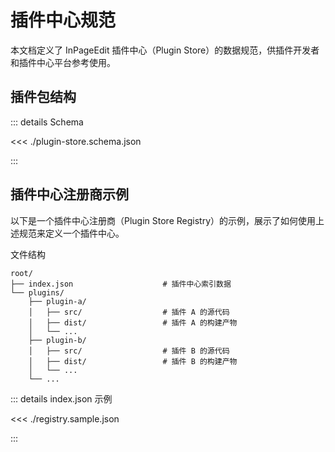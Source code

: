 # 插件中心规范

本文档定义了 InPageEdit 插件中心（Plugin Store）的数据规范，供插件开发者和插件中心平台参考使用。

## 插件包结构

::: details Schema

<<< ./plugin-store.schema.json

:::

## 插件中心注册商示例

以下是一个插件中心注册商（Plugin Store Registry）的示例，展示了如何使用上述规范来定义一个插件中心。

文件结构

```
root/
├── index.json                    # 插件中心索引数据
└── plugins/
    ├── plugin-a/
    │   ├── src/                  # 插件 A 的源代码
    │   ├── dist/                 # 插件 A 的构建产物
    │   └── ...
    ├── plugin-b/
    │   ├── src/                  # 插件 B 的源代码
    │   ├── dist/                 # 插件 B 的构建产物
    │   └── ...
    └── ...
```

::: details index.json 示例

<<< ./registry.sample.json

:::
